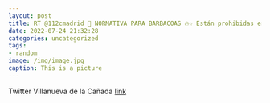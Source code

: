 ```yaml
---
layout: post
title: RT @112cmadrid 📃 NORMATIVA PARA BARBACOAS 🔥☆ Están prohibidas en terreno forestal y en una franja de seguridad de 400m.☆ En...
date: 2022-07-24 21:32:28
categories: uncategorized
tags:
- random
image: /img/image.jpg
caption: This is a picture
---
```

Twitter Villanueva de la Cañada [link](https://twitter.com/AytoVDLCanada/status/1551200920045772807)
